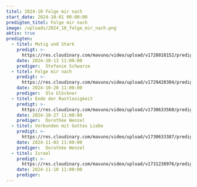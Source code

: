 ```yaml
---
titel: 2024-10 Folge mir nach
start_date: 2024-10-01 00:00:00
predigten_titel: Folge mir nach
image: /uploads/2024_10_folge_mir_nach.png
aktiv: true
predigten:
  - titel: Mutig und Stark
    predigt: >-
      https://res.cloudinary.com/mavuno/video/upload/v1728818152/predigten/2024-10%20Folge%20mir%20nach/20241013_GoDi_Mavuno_Berlin_Mutig_und_Stark.mp3
    date: 2024-10-13 11:00:00
    prediger:  Stefanie Schwarze
  - titel: Folge mir nach
    predigt: >-
      https://res.cloudinary.com/mavuno/video/upload/v1729420304/predigten/2024-10%20Folge%20mir%20nach/20241020_GoDi_Mavuno_Berlin_Folge_mir_nach.mp3
    date: 2024-10-20 11:00:00
    prediger:  Ole Glöckner
  - titel: Ende der Rastlosigkeit
    predigt: >-
      https://res.cloudinary.com/mavuno/video/upload/v1730633560/predigten/2024-10%20Folge%20mir%20nach/20241027_GoDi_Mavuno_Berlin_Ende_der_Rastlosigkeit.mp3
    date: 2024-10-27 11:00:00
    prediger:  Dorothée Wenzel
  - titel: Verbunden mit Gottes Liebe
    predigt: >-
      https://res.cloudinary.com/mavuno/video/upload/v1730633387/predigten/2024-10%20Folge%20mir%20nach/20241103_GoDi_Mavuno_Berlin_Verbunden_mit_Gottes_Liebe.mp3
    date: 2024-11-03 11:00:00
    prediger:  Dorothée Wenzel
  - titel: Israel
    predigt: >-
      https://res.cloudinary.com/mavuno/video/upload/v1731238976/predigten/2024-10%20Folge%20mir%20nach/20241110_GoDi_Mavuno_Berlin_Israel.mp3
    date: 2024-11-10 11:00:00
    prediger:  
---
```

